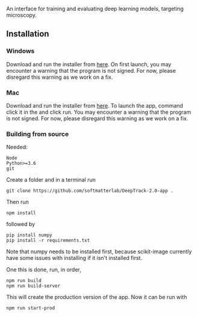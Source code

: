 An interface for training and evaluating deep learning models, targeting microscopy. 

## Installation

### Windows

Download and run the installer from [here](https://github.com/softmatterlab/DeepTrack-2.0-app/releases/latest/download/DeepTrack.exe).
On first launch, you may encounter a warning that the program is not signed. For now, please disregard this warning as we work on a fix.

### Mac

Download and run the installer from [here]().
To launch the app, command click it in the and click run. You may encounter a warning that the program is not signed. For now, please disregard this warning as we work on a fix.

### Building from source

Needed: 
    
    Node
    Python>=3.6
    git

Create a folder and in a terminal run

    git clone https://github.com/softmatterlab/DeepTrack-2.0-app .
 
Then run
    
    npm install

followed by

    pip install numpy
    pip install -r requirements.txt
    
Note that numpy needs to be installed first, because scikit-image currently have some issues with installing if it isn't installed first.

One this is done, run, in order,

    npm run build
    npm run build-server

This will create the production version of the app. Now it can be run with

    npm run start-prod
